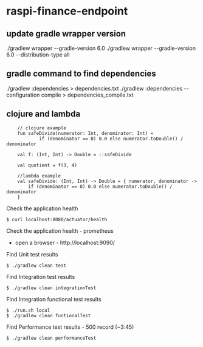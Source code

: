# raspi-finance-endpoint

## update gradle wrapper version
./gradlew wrapper --gradle-version 6.0
./gradlew wrapper --gradle-version 6.0 --distribution-type all

## gradle command to find dependencies
./gradlew :dependencies > dependencies.txt
./gradlew :dependencies --configuration compile > dependencies_compile.txt

## clojure and lambda
```
    // clojure example
    fun safeDivide(numerator: Int, denominator: Int) =
            if (denominator == 0) 0.0 else numerator.toDouble() / denominator

    val f: (Int, Int) -> Double = ::safeDivide

    val quotient = f(3, 4)

    //lambda example
    val safeDivide: (Int, Int) -> Double = { numerator, denominator ->
        if (denominator == 0) 0.0 else numerator.toDouble() / denominator
    }
```

Check the application health

```shell
$ curl localhost:8080/actuator/health
```

Check the application health - prometheus

- open a browser - http://localhost:9090/

Find Unit test results

```shell
$ ./gradlew clean test
```

Find Integration test results

```shell
$ ./gradlew clean integrationTest
```

Find Integration functional test results

```shell
$ ./run.sh local
$ ./gradlew clean funtionalTest
```

Find Performance test results - 500 record (~3:45)

```shell
$ ./gradlew clean performanceTest
```

